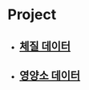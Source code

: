 # Project

* ## [체질 데이터](https://github.com/hbyul35/Capstone-Design/blob/main/Data/bodyData.cpp)

* ## [영양소 데이터]([https://github.com/hbyul35/Capstone-Design/blob/Hanbyeol/Data/nutrientData])
